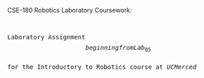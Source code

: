 CSE-180 Robotics Laboratory Coursework:   
    
    <pre>Laboratory Assignment $$beginning from Lab_05$$ for the Introductory to Robotics course at $UC Merced$</pre>

